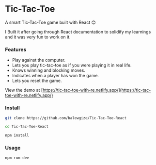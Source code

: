 # Tic-Tac-Toe 

A smart Tic-Tac-Toe game built with React 😊

I Built it after going through React documentation to solidify my learnings and it was very fun to work on it.

### Features

- Play against the computer.
- Lets you play tic-tac-toe as if you were playing it in real life.
- Knows winning and blocking moves.
- Indicates when a player has won the game.
- Lets you reset the game.


View the demo at [https://tic-tac-toe-with-re.netlify.app/](https://tic-tac-toe-with-re.netlify.app/) 


### Install

```bash
git clone https://github.com/balewgize/Tic-Tac-Toe-React
```

```bash
cd Tic-Tac-Toe-React
```
```bash
npm install
```

### Usage

```bash
npm run dev
```